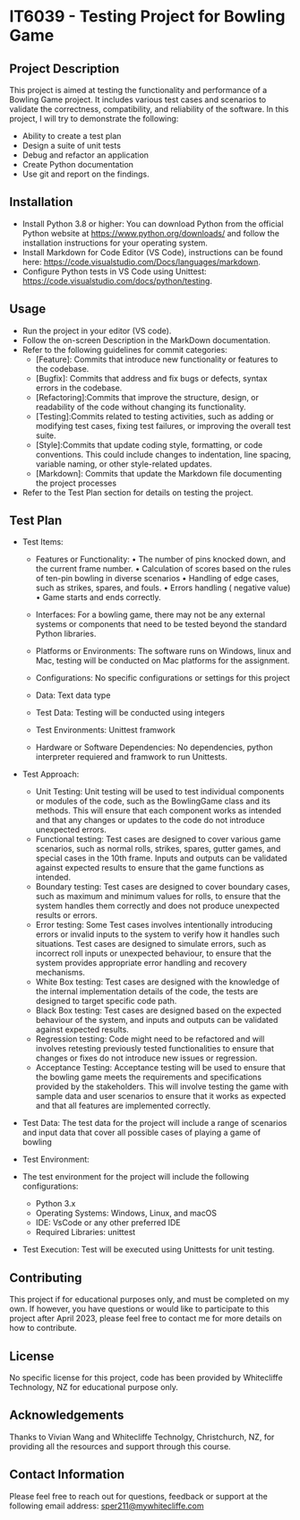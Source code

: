 # IT6039 - Testing Project for Bowling Game


## Project Description

This project is aimed at testing the functionality and performance of a Bowling Game project. It includes various test cases and scenarios to validate the correctness, compatibility, and reliability of the software.
In this project, I will try to demonstrate the following: 
* Ability to create a test plan 
* Design a suite of unit tests 
* Debug and refactor an application 
* Create Python documentation 
* Use git and report on the findings.

## Installation

* Install Python 3.8 or higher: You can download Python from the official Python website at https://www.python.org/downloads/ and follow the installation instructions for your operating system.
* Install Markdown for Code Editor (VS Code), instructions can be found here: https://code.visualstudio.com/Docs/languages/markdown.
* Configure Python tests in VS Code using Unittest: https://code.visualstudio.com/docs/python/testing.

## Usage

* Run the project in your editor (VS code).
* Follow the on-screen Description in the MarkDown documentation.
* Refer to the following guidelines for commit categories:
  * [Feature]: Commits that introduce new functionality or features to the codebase.
  * [Bugfix]: Commits that address and fix bugs or defects, syntax errors in the codebase.
  * [Refactoring]:Commits that improve the structure, design, or readability of the code without changing its functionality. 
  * [Testing]:Commits related to testing activities, such as adding or modifying test cases, fixing test failures, or improving the overall test suite.
  * [Style]:Commits that update coding style, formatting, or code conventions. This could include changes to indentation, line spacing, variable naming, or other style-related updates.
  * [Markdown]: Commits that update the Markdown file documenting the project processes
* Refer to the Test Plan section for details on testing the project.

## Test Plan

* Test Items:
  * Features or Functionality: 
•	The number of pins knocked down, and the current frame number.
•	Calculation of scores based on the rules of ten-pin bowling in diverse scenarios
•	Handling of edge cases, such as strikes, spares, and fouls.
•	Errors handling ( negative value)
•	Game starts and ends correctly.

  * Interfaces: For a bowling game, there may not be any external systems or components that need to be tested beyond the standard Python libraries.
  * Platforms or Environments: The software runs on  Windows, linux and Mac, testing will be conducted on Mac platforms for the assignment.
  * Configurations: No specific configurations or settings for this project
  * Data: Text data type
  * Test Data: Testing will be conducted using integers
  * Test Environments: Unittest framwork
  * Hardware or Software Dependencies: No dependencies, python interpreter requiered and framwork to run Unittests.
* Test Approach: 
  * Unit Testing:
 Unit testing will be used to test individual components or modules of the code, such as the BowlingGame class and its methods. This will ensure that each component works as intended and that any changes or updates to the code do not introduce unexpected errors.
  * Functional testing:
 Test cases are designed to cover various game scenarios, such as normal rolls, strikes, spares, gutter games, and special cases in the 10th frame. Inputs and outputs can be validated against expected results to ensure that the game functions as intended.
  * Boundary testing:
 Test cases are designed to cover boundary cases, such as maximum and minimum values for rolls, to ensure that the system handles them correctly and does not produce unexpected results or errors.
  * Error testing: 
 Some Test cases involves intentionally introducing errors or invalid inputs to the system to verify how it handles such situations. Test cases are designed to simulate errors, such as incorrect roll inputs or unexpected behaviour, to ensure that the system provides appropriate error handling and recovery mechanisms.
  * White Box testing:
 Test cases are designed with the knowledge of the internal implementation details of the code, the tests are designed to target specific code path.
  * Black Box testing:
 Test cases are designed based on the expected behaviour of the system, and inputs and outputs can be validated against expected results.
  * Regression testing:
 Code might need to be refactored and will involves retesting previously tested functionalities to ensure that changes or fixes do not introduce new issues or regression.
  * Acceptance Testing:
 Acceptance testing will be used to ensure that the bowling game meets the requirements and specifications provided by the stakeholders. This will involve testing the game with sample data and user scenarios to ensure that it works as expected and that all features are implemented correctly.

* Test Data: The test data for the project will include a range of scenarios and input data that cover all possible cases of playing a game of bowling
* Test Environment: 
- The test environment for the project will include the following configurations:

  * Python 3.x
  * Operating Systems: Windows, Linux, and macOS
  * IDE: VsCode or any other preferred IDE
  * Required Libraries: unittest

* Test Execution: Test will be executed using Unittests for unit testing.

## Contributing

This project if for educational purposes only, and must be completed on my own. If however, you have questions or would like to participate to this project after April 2023, please feel free to contact me for more details on how to contribute.

## License

No specific license for this project, code has been provided by Whitecliffe Technology, NZ for educational purpose only.

## Acknowledgements

Thanks to Vivian Wang and Whitecliffe Technolgy, Christchurch, NZ, for providing all the resources and support through this course.

## Contact Information

Please feel free to reach out for questions, feedback or support at the following email address: sper211@mywhitecliffe.com
